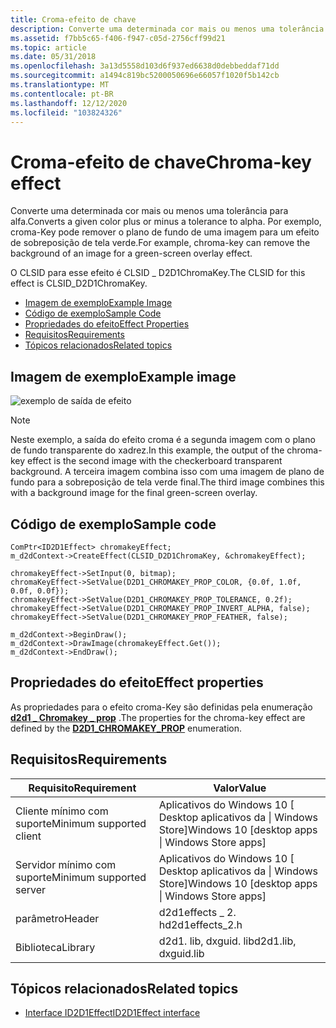 ```yaml
---
title: Croma-efeito de chave
description: Converte uma determinada cor mais ou menos uma tolerância para alfa. Por exemplo, croma-Key pode remover o plano de fundo de uma imagem para um efeito de sobreposição de tela verde.
ms.assetid: f7bb5c65-f406-f947-c05d-2756cff99d21
ms.topic: article
ms.date: 05/31/2018
ms.openlocfilehash: 3a13d5558d103d6f937ed6638d0debbeddaf71dd
ms.sourcegitcommit: a1494c819bc5200050696e66057f1020f5b142cb
ms.translationtype: MT
ms.contentlocale: pt-BR
ms.lasthandoff: 12/12/2020
ms.locfileid: "103824326"
---
```

# <a name="chroma-key-effect"></a><span data-ttu-id="1e50f-104">Croma-efeito de chave</span><span class="sxs-lookup"><span data-stu-id="1e50f-104">Chroma-key effect</span></span>

<span data-ttu-id="1e50f-105">Converte uma determinada cor mais ou menos uma tolerância para alfa.</span><span class="sxs-lookup"><span data-stu-id="1e50f-105">Converts a given color plus or minus a tolerance to alpha.</span></span> <span data-ttu-id="1e50f-106">Por exemplo, croma-Key pode remover o plano de fundo de uma imagem para um efeito de sobreposição de tela verde.</span><span class="sxs-lookup"><span data-stu-id="1e50f-106">For example, chroma-key can remove the background of an image for a green-screen overlay effect.</span></span>

<span data-ttu-id="1e50f-107">O CLSID para esse efeito é CLSID \_ D2D1ChromaKey.</span><span class="sxs-lookup"><span data-stu-id="1e50f-107">The CLSID for this effect is CLSID\_D2D1ChromaKey.</span></span>

-   [<span data-ttu-id="1e50f-108">Imagem de exemplo</span><span class="sxs-lookup"><span data-stu-id="1e50f-108">Example Image</span></span>](#example-image)
-   [<span data-ttu-id="1e50f-109">Código de exemplo</span><span class="sxs-lookup"><span data-stu-id="1e50f-109">Sample Code</span></span>](#sample-code)
-   [<span data-ttu-id="1e50f-110">Propriedades do efeito</span><span class="sxs-lookup"><span data-stu-id="1e50f-110">Effect Properties</span></span>](#effect-properties)
-   [<span data-ttu-id="1e50f-111">Requisitos</span><span class="sxs-lookup"><span data-stu-id="1e50f-111">Requirements</span></span>](#requirements)
-   [<span data-ttu-id="1e50f-112">Tópicos relacionados</span><span class="sxs-lookup"><span data-stu-id="1e50f-112">Related topics</span></span>](#related-topics)

## <a name="example-image"></a><span data-ttu-id="1e50f-113">Imagem de exemplo</span><span class="sxs-lookup"><span data-stu-id="1e50f-113">Example image</span></span>

![exemplo de saída de efeito](images/chromakey-effect.png)

> [!Note]  
> <span data-ttu-id="1e50f-115">Neste exemplo, a saída do efeito croma é a segunda imagem com o plano de fundo transparente do xadrez.</span><span class="sxs-lookup"><span data-stu-id="1e50f-115">In this example, the output of the chroma-key effect is the second image with the checkerboard transparent background.</span></span> <span data-ttu-id="1e50f-116">A terceira imagem combina isso com uma imagem de plano de fundo para a sobreposição de tela verde final.</span><span class="sxs-lookup"><span data-stu-id="1e50f-116">The third image combines this with a background image for the final green-screen overlay.</span></span>

## <a name="sample-code"></a><span data-ttu-id="1e50f-117">Código de exemplo</span><span class="sxs-lookup"><span data-stu-id="1e50f-117">Sample code</span></span>

```cppcx
ComPtr<ID2D1Effect> chromakeyEffect;
m_d2dContext->CreateEffect(CLSID_D2D1ChromaKey, &chromakeyEffect);
 
chromakeyEffect->SetInput(0, bitmap);
chromaKeyEffect->SetValue(D2D1_CHROMAKEY_PROP_COLOR, {0.0f, 1.0f, 0.0f, 0.0f});
chromakeyEffect->SetValue(D2D1_CHROMAKEY_PROP_TOLERANCE, 0.2f);
chromakeyEffect->SetValue(D2D1_CHROMAKEY_PROP_INVERT_ALPHA, false);
chromakeyEffect->SetValue(D2D1_CHROMAKEY_PROP_FEATHER, false);
 
m_d2dContext->BeginDraw();
m_d2dContext->DrawImage(chromakeyEffect.Get());
m_d2dContext->EndDraw();
```

## <a name="effect-properties"></a><span data-ttu-id="1e50f-118">Propriedades do efeito</span><span class="sxs-lookup"><span data-stu-id="1e50f-118">Effect properties</span></span>

<span data-ttu-id="1e50f-119">As propriedades para o efeito croma-Key são definidas pela enumeração [**d2d1 \_ Chromakey \_ prop**](/windows/desktop/api/d2d1effects_2/ne-d2d1effects_2-d2d1_chromakey_prop) .</span><span class="sxs-lookup"><span data-stu-id="1e50f-119">The properties for the chroma-key effect are defined by the [**D2D1\_CHROMAKEY\_PROP**](/windows/desktop/api/d2d1effects_2/ne-d2d1effects_2-d2d1_chromakey_prop) enumeration.</span></span>

## <a name="requirements"></a><span data-ttu-id="1e50f-120">Requisitos</span><span class="sxs-lookup"><span data-stu-id="1e50f-120">Requirements</span></span>

| <span data-ttu-id="1e50f-121">Requisito</span><span class="sxs-lookup"><span data-stu-id="1e50f-121">Requirement</span></span> | <span data-ttu-id="1e50f-122">Valor</span><span class="sxs-lookup"><span data-stu-id="1e50f-122">Value</span></span> |
|--------------------------|---------------------------------------------------|
| <span data-ttu-id="1e50f-123">Cliente mínimo com suporte</span><span class="sxs-lookup"><span data-stu-id="1e50f-123">Minimum supported client</span></span> | <span data-ttu-id="1e50f-124">Aplicativos do Windows 10 \[ Desktop aplicativos da \| Windows Store\]</span><span class="sxs-lookup"><span data-stu-id="1e50f-124">Windows 10 \[desktop apps \| Windows Store apps\]</span></span> |
| <span data-ttu-id="1e50f-125">Servidor mínimo com suporte</span><span class="sxs-lookup"><span data-stu-id="1e50f-125">Minimum supported server</span></span> | <span data-ttu-id="1e50f-126">Aplicativos do Windows 10 \[ Desktop aplicativos da \| Windows Store\]</span><span class="sxs-lookup"><span data-stu-id="1e50f-126">Windows 10 \[desktop apps \| Windows Store apps\]</span></span> |
| <span data-ttu-id="1e50f-127">parâmetro</span><span class="sxs-lookup"><span data-stu-id="1e50f-127">Header</span></span>                   | <span data-ttu-id="1e50f-128">d2d1effects \_ 2. h</span><span class="sxs-lookup"><span data-stu-id="1e50f-128">d2d1effects\_2.h</span></span>                                  |
| <span data-ttu-id="1e50f-129">Biblioteca</span><span class="sxs-lookup"><span data-stu-id="1e50f-129">Library</span></span>                  | <span data-ttu-id="1e50f-130">d2d1. lib, dxguid. lib</span><span class="sxs-lookup"><span data-stu-id="1e50f-130">d2d1.lib, dxguid.lib</span></span>                              |

## <a name="related-topics"></a><span data-ttu-id="1e50f-131">Tópicos relacionados</span><span class="sxs-lookup"><span data-stu-id="1e50f-131">Related topics</span></span>

* [<span data-ttu-id="1e50f-132">Interface ID2D1Effect</span><span class="sxs-lookup"><span data-stu-id="1e50f-132">ID2D1Effect interface</span></span>](/windows/desktop/api/d2d1_1/nn-d2d1_1-id2d1effect)
